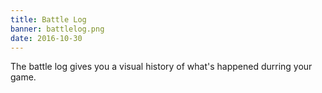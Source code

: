 ```yaml
---
title: Battle Log
banner: battlelog.png
date: 2016-10-30
---
```


The battle log gives you a visual history of what's happened durring your game.
